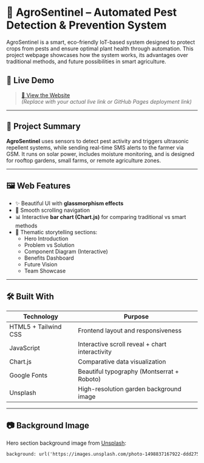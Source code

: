 # 🌿 AgroSentinel – Automated Pest Detection & Prevention System

AgroSentinel is a smart, eco-friendly IoT-based system designed to protect crops from pests and ensure optimal plant health through automation. This project webpage showcases how the system works, its advantages over traditional methods, and future possibilities in smart agriculture.

## 🔗 Live Demo

> [🔗 View the Website](https://agro-sentinel.vercel.app/)  
*(Replace with your actual live link or GitHub Pages deployment link)*

---

## 📌 Project Summary

**AgroSentinel** uses sensors to detect pest activity and triggers ultrasonic repellent systems, while sending real-time SMS alerts to the farmer via GSM. It runs on solar power, includes moisture monitoring, and is designed for rooftop gardens, small farms, or remote agriculture zones.

---

## 🖼️ Web Features

- ✨ Beautiful UI with **glassmorphism effects**
- 🧭 Smooth scrolling navigation
- 📊 Interactive **bar chart (Chart.js)** for comparing traditional vs smart methods
- 🎯 Thematic storytelling sections:
  - Hero Introduction
  - Problem vs Solution
  - Component Diagram (Interactive)
  - Benefits Dashboard
  - Future Vision
  - Team Showcase

---

## 🛠️ Built With

| Technology       | Purpose                        |
|------------------|--------------------------------|
| HTML5 + Tailwind CSS | Frontend layout and responsiveness |
| JavaScript       | Interactive scroll reveal + chart interactivity |
| Chart.js         | Comparative data visualization |
| Google Fonts     | Beautiful typography (Montserrat + Roboto) |
| Unsplash         | High-resolution garden background image |

---

## 📷 Background Image

Hero section background image from [Unsplash](https://unsplash.com):

```html
background: url('https://images.unsplash.com/photo-1498837167922-ddd27525d352?auto=format&fit=crop&w=1920&q=80');

